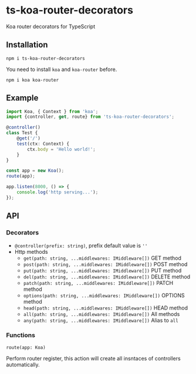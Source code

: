 # ts-koa-router-decorators
Koa router decorators for TypeScript

## Installation

```
npm i ts-koa-router-decorators
```

You need to install `koa` and `koa-router` before.

```
npm i koa koa-router
```

## Example

```typescript
import Koa, { Context } from 'koa';
import {controller, get, route} from 'ts-koa-router-decorators';

@controller()
class Test {
    @get('/')
    test(ctx: Context) {
        ctx.body = 'Hello world!';
    }
}

const app = new Koa();
route(app);

app.listen(8000, () => {
    console.log('http serving...');
});
```

## API

### Decorators

* `@controller(prefix: string)`, prefix default value is `''`
* Http methods
  * `get(path: string, ...middlewares: IMiddleware[])` GET method
  * `post(path: string, ...middlewares: IMiddleware[])` POST method
  * `put(path: string, ...middlewares: IMiddleware[])` PUT method
  * `del(path: string, ...middlewares: IMiddleware[])` DELETE method
  * `patch(path: string, ...middlewares: IMiddleware[])` PATCH method
  * `options(path: string, ...middlewares: IMiddleware[])` OPTIONS method
  * `head(path: string, ...middlewares: IMiddleware[])` HEAD method
  * `all(path: string, ...middlewares: IMiddleware[])` All methods
  * `any(path: string, ...middlewares: IMiddleware[])` Alias to `all`

### Functions

```
route(app: Koa)
```

Perform router register, this action will create all insntaces of controllers automatically.